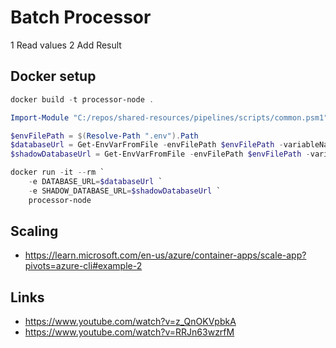 # Batch Processor

1 Read values
2 Add Result

## Docker setup

```powershell
docker build -t processor-node .
```

```powershell
Import-Module "C:/repos/shared-resources/pipelines/scripts/common.psm1" -Force

$envFilePath = $(Resolve-Path ".env").Path
$databaseUrl = Get-EnvVarFromFile -envFilePath $envFilePath -variableName 'DATABASE_URL'
$shadowDatabaseUrl = Get-EnvVarFromFile -envFilePath $envFilePath -variableName 'SHADOW_DATABASE_URL'

docker run -it --rm `
    -e DATABASE_URL=$databaseUrl `
    -e SHADOW_DATABASE_URL=$shadowDatabaseUrl `
    processor-node
```

## Scaling

- <https://learn.microsoft.com/en-us/azure/container-apps/scale-app?pivots=azure-cli#example-2>

## Links

- <https://www.youtube.com/watch?v=z_QnOKVpbkA>
- <https://www.youtube.com/watch?v=RRJn63wzrfM>